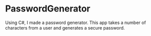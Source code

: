 # PasswordGenerator

Using C#, I made a password generator. This app takes a number of characters from a user and generates a secure password.
